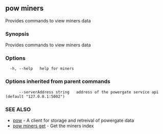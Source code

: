 ## pow miners

Provides commands to view miners data

### Synopsis

Provides commands to view miners data

### Options

```
  -h, --help   help for miners
```

### Options inherited from parent commands

```
      --serverAddress string   address of the powergate service api (default "127.0.0.1:5002")
```

### SEE ALSO

* [pow](pow.md)	 - A client for storage and retreival of powergate data
* [pow miners get](pow_miners_get.md)	 - Get the miners index

